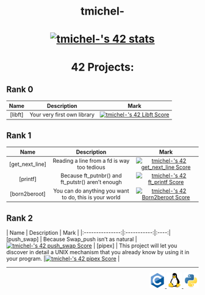 <h1 align="center"><strong>tmichel-</strong></h1>

<h1 align="center"><a href="https://github.com/JaeSeoKim/badge42"><img src="https://badge42.vercel.app/api/v2/clceyzt4k00060fl71vwvfajz/stats?cursusId=21&coalitionId=46" alt="tmichel-'s 42 stats" /></a>

<h1 align="center">42 Projects:</h1>

 ## Rank 0
  
  |			Name				| Description	| Mark |
|:---------------:|:-----------:|:----:|
[libft] | Your very first own library | <a href="https://github.com/JaeSeoKim/badge42"><img src="https://badge42.vercel.app/api/v2/clceyzt4k00060fl71vwvfajz/project/2868857" alt="tmichel-'s 42 Libft Score" /></a> |
  ## Rank 1
|			Name				| Description	| Mark |
|:---------------:|:-----------:|:----:|
  [get_next_line] | Reading a line from a fd is way too tedious | <a href="https://github.com/JaeSeoKim/badge42"><img src="https://badge42.vercel.app/api/v2/clceyzt4k00060fl71vwvfajz/project/2892883" alt="tmichel-'s 42 get_next_line Score" /></a> |
  [printf] | Because ft_putnbr() and ft_putstr() aren’t enough | <a href="https://github.com/JaeSeoKim/badge42"><img src="https://badge42.vercel.app/api/v2/clceyzt4k00060fl71vwvfajz/project/2892897" alt="tmichel-'s 42 ft_printf Score" /></a> |
  [born2beroot] | You can do anything you want to do, this is your world | <a href="https://github.com/JaeSeoKim/badge42"><img src="https://badge42.vercel.app/api/v2/clceyzt4k00060fl71vwvfajz/project/2892898" alt="tmichel-'s 42 Born2beroot Score" /></a> |
  ## Rank 2
|			Name				| Description	| Mark |
|:---------------:|:-----------:|:----:|                                                                                                                                 [push_swap] | Because Swap_push isn’t as natural | <a href="https://github.com/JaeSeoKim/badge42"><img src="https://badge42.vercel.app/api/v2/clceyzt4k00060fl71vwvfajz/project/2916942" alt="tmichel-'s 42 push_swap Score" /></a> |
  [pipex] | This project will let you discover in detail a UNIX mechanism that you already know
by using it in your program. |<a href="https://github.com/JaeSeoKim/badge42"><img src="https://badge42.vercel.app/api/v2/clceyzt4k00060fl71vwvfajz/project/2925839" alt="tmichel-'s 42 pipex Score" /></a> |
  
<hr>
<p align="right"> <a href="https://www.cprogramming.com/" target="_blank" rel="noreferrer"> <img src="https://raw.githubusercontent.com/devicons/devicon/master/icons/c/c-original.svg" alt="c" width="40" height="40"/> </a> <a href="https://www.linux.org/" target="_blank" rel="noreferrer"> <img src="https://raw.githubusercontent.com/devicons/devicon/master/icons/linux/linux-original.svg" alt="linux" width="40" height="40"/> </a> <a href="https://www.python.org" target="_blank" rel="noreferrer"> <img src="https://raw.githubusercontent.com/devicons/devicon/master/icons/python/python-original.svg" alt="python" width="40" height="40"/> </a> </p>
